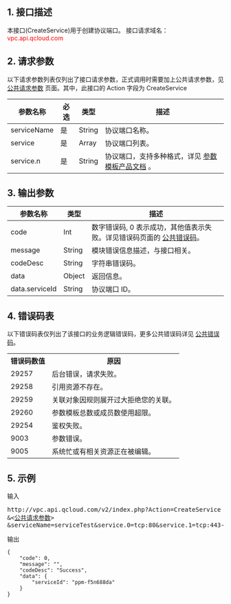 ## 1. 接口描述

本接口(CreateService)用于创建协议端口。
接口请求域名：<font style="color:red">vpc.api.qcloud.com</font>



## 2. 请求参数

以下请求参数列表仅列出了接口请求参数，正式调用时需要加上公共请求参数，见 <a href="/document/product/215/4772" title="公共请求参数">公共请求参数</a> 页面。其中，此接口的 Action 字段为 CreateService

| 参数名称 | 必选 | 类型 | 描述 |
|---------|---------|---------|---------|
| serviceName | 是 | String | 协议端口名称。 |
| service | 是 | Array| 协议端口列表。 |
| service.n | 是 | String | 协议端口，支持多种格式，详见 <a href='/document/product/215/9882#.E7.AE.80.E4.BB.8B' title='参数模板产品文档'>参数模板产品文档</a> 。|






## 3. 输出参数

| 参数名称 | 类型 | 描述 |
|---------|---------|---------|
| code | Int | 数字错误码, 0 表示成功，其他值表示失败。详见错误码页面的 <a href='/document/api/215/4781' title='公共错误码'>公共错误码</a>。|
| message | String | 模块错误信息描述，与接口相关。|
| codeDesc | String | 字符串错误码。 |
| data | Object | 返回信息。 |
| data.serviceId | String | 协议端口 ID。 | 

## 4. 错误码表
以下错误码表仅列出了该接口的业务逻辑错误码，更多公共错误码详见 <a href="/doc/api/245/4781" title="公共错误码">公共错误码</a>。


 <table class="t"><tbody><tr>
<th><b>错误码数值</b></th>
<th><b>原因</b></th>
<tr>
<td> 29257 <td> 后台错误，请求失败。
<tr>
<td> 29258 <td> 引用资源不存在。
<tr>
<td> 29259 <td> 关联对象因规则展开过大拒绝您的关联。
<tr>
<td> 29260 <td> 参数模板总数或成员数使用超限。
<tr>
<td> 29254 <td> 鉴权失败。
<tr>
<td> 9003 <td> 参数错误。
<tr>
<td> 9005 <td> 系统忙或有相关资源正在被编辑。
</tbody></table>

## 5. 示例
输入
<pre>
http://vpc.api.qcloud.com/v2/index.php?Action=CreateService
&<<a href="/doc/api/229/6976">公共请求参数</a>>
&serviceName=serviceTest&service.0=tcp:80&service.1=tcp:443-446&service.2=tcp:99,97
</pre>
输出
```
{
    "code": 0,
    "message": "",
    "codeDesc": "Success",
    "data": {
        "serviceId": "ppm-f5n688da"
    }
}
```



 
